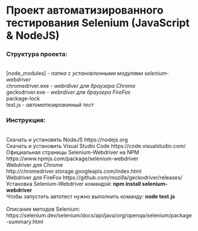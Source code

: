# Проект автоматизированного тестирования Selenium (JavaScript & NodeJS)
<p>
    <h3>Структура проекта:</h3>
    <br>[node_modules]      - <i>папка с установленными модулями selenium-webdriver</i>
    <br>chromedriver.exe    - <i>webrdiver для браузера Chrome</i>
    <br>geckodriver.exe     - <i>webrdiver для браузера FireFox</i>
    <br>package-lock
    <br>test.js             - <i>автоматизированный тест</i>
</p>
<h3>Инструкция:</h3>
<br>Скачать и установить NodeJS https://nodejs.org
<br>Скачать и установить Visual Studio Code https://code.visualstudio.com/
<br>Официальная страницы Selenium-Webdriver на NPM https://www.npmjs.com/package/selenium-webdriver
<br>Webdriver для Chrome http://chromedriver.storage.googleapis.com/index.html
<br>Webdriver для FireFox https://github.com/mozilla/geckodriver/releases/
<br>Установка Selenium-Webdriver командой: <b>npm install selenium-webdriver</b>
<br>Чтобы запустить автотест нужно выполнить команду: <b>node test.js</b>
<br>
<br>Описание методов Selenium: https://selenium.dev/selenium/docs/api/java/org/openqa/selenium/package-summary.html
